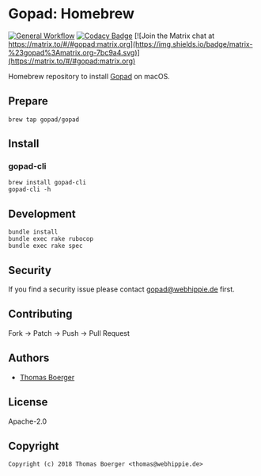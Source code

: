 # Gopad: Homebrew

[![General Workflow](https://github.com/gopad/homebrew-gopad/actions/workflows/general.yml/badge.svg)](https://github.com/gopad/homebrew-gopad/actions/workflows/general.yml) [![Codacy Badge](https://app.codacy.com/project/badge/Grade/c4d3d70805a4483cbc5cb7920a230f88)](https://www.codacy.com/gh/gopad/homebrew-gopad/dashboard?utm_source=github.com&amp;utm_medium=referral&amp;utm_content=gopad/homebrew-gopad&amp;utm_campaign=Badge_Grade) [![Join the Matrix chat at https://matrix.to/#/#gopad:matrix.org](https://img.shields.io/badge/matrix-%23gopad%3Amatrix.org-7bc9a4.svg)](https://matrix.to/#/#gopad:matrix.org)

Homebrew repository to install [Gopad](https://gopad.eu) on macOS.

## Prepare

```console
brew tap gopad/gopad
```

## Install

### gopad-cli

```console
brew install gopad-cli
gopad-cli -h
```

## Development

```console
bundle install
bundle exec rake rubocop
bundle exec rake spec
```

## Security

If you find a security issue please contact gopad@webhippie.de first.

## Contributing

Fork -> Patch -> Push -> Pull Request

## Authors

*   [Thomas Boerger](https://github.com/tboerger)

## License

Apache-2.0

## Copyright

```console
Copyright (c) 2018 Thomas Boerger <thomas@webhippie.de>
```
